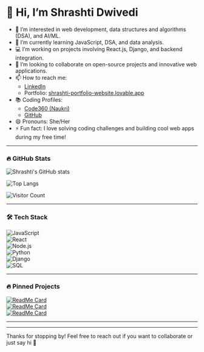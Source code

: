 # 👋 Hi, I’m Shrashti Dwivedi  

- 👀 I’m interested in web development, data structures and algorithms (DSA), and AI/ML.  
- 🌱 I’m currently learning JavaScript, DSA, and data analysis.  
- 💻 I’m working on projects involving React.js, Django, and backend integration.  
- 💞️ I’m looking to collaborate on open-source projects and innovative web applications.  
- 📫 How to reach me:  
  - [LinkedIn](https://www.linkedin.com/in/shrashti-dwivedi-663049253/)  
  - Portfolio: [shrashti-portfolio-website.lovable.app](https://shrashti-portfolio-website.lovable.app)  
- 📚 Coding Profiles:  
  - [Code360 (Naukri)](https://www.naukri.com/code360/profile/a976a440-31c3-4d23-b286-212bb23eb9fb)  
  - [GitHub](https://github.com/shrashti-19)  
- 😄 Pronouns: She/Her  
- ⚡ Fun fact: I love solving coding challenges and building cool web apps during my free time!  

---

### 🔥 GitHub Stats

![Shrashti's GitHub stats](https://github-readme-stats.vercel.app/api?username=shrashti-19&show_icons=true&theme=radical)

![Top Langs](https://github-readme-stats.vercel.app/api/top-langs/?username=shrashti-19&layout=compact&theme=radical)

![Visitor Count](https://profile-counter.glitch.me/shrashti-19/count.svg)

---

### 🛠️ Tech Stack

![JavaScript](https://img.shields.io/badge/-JavaScript-F7DF1E?style=flat-square&logo=javascript&logoColor=black)  
![React](https://img.shields.io/badge/-React-61DAFB?style=flat-square&logo=react&logoColor=black)  
![Node.js](https://img.shields.io/badge/-Node.js-339933?style=flat-square&logo=node-dot-js&logoColor=white)  
![Python](https://img.shields.io/badge/-Python-3776AB?style=flat-square&logo=python&logoColor=white)  
![Django](https://img.shields.io/badge/-Django-092E20?style=flat-square&logo=django&logoColor=white)  
![SQL](https://img.shields.io/badge/-SQL-4479A1?style=flat-square&logo=postgresql&logoColor=white)  

---

### 🔥 Pinned Projects

[![ReadMe Card](https://github-readme-stats.vercel.app/api/pin/?username=shrashti-19&repo=CodeReview&theme=radical)](https://github.com/shrashti-19/CodeReview)  
[![ReadMe Card](https://github-readme-stats.vercel.app/api/pin/?username=shrashti-19&repo=LangEcho&theme=radical)](https://github.com/shrashti-19/LangEcho)  
[![ReadMe Card](https://github-readme-stats.vercel.app/api/pin/?username=shrashti-19&repo=TruthFact&theme=radical)](https://github.com/shrashti-19/TruthFact)  

---



---

Thanks for stopping by! Feel free to reach out if you want to collaborate or just say hi 👋  

